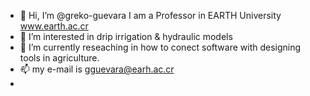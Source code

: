 - 👋 Hi, I’m @greko-guevara I am a Professor in EARTH University www.earth.ac.cr
- 👀 I’m interested in drip irrigation & hydraulic models 
- 🌱 I’m currently reseaching in how to conect software with designing tools in agriculture.
- 📫 my e-mail is gguevara@earh.ac.cr 
-  
